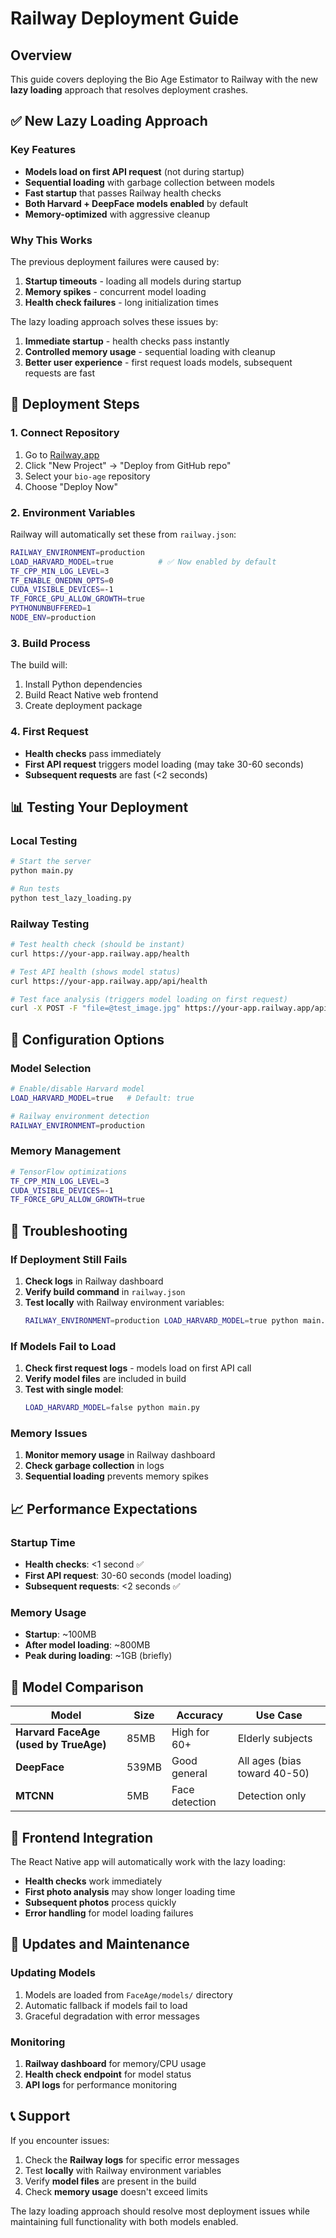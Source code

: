 # Railway Deployment Guide

## Overview
This guide covers deploying the Bio Age Estimator to Railway with the new **lazy loading** approach that resolves deployment crashes.

## ✅ New Lazy Loading Approach

### Key Features
- **Models load on first API request** (not during startup)
- **Sequential loading** with garbage collection between models
- **Fast startup** that passes Railway health checks
- **Both Harvard + DeepFace models enabled** by default
- **Memory-optimized** with aggressive cleanup

### Why This Works
The previous deployment failures were caused by:
1. **Startup timeouts** - loading all models during startup
2. **Memory spikes** - concurrent model loading 
3. **Health check failures** - long initialization times

The lazy loading approach solves these issues by:
1. **Immediate startup** - health checks pass instantly
2. **Controlled memory usage** - sequential loading with cleanup
3. **Better user experience** - first request loads models, subsequent requests are fast

## 🚀 Deployment Steps

### 1. Connect Repository
1. Go to [Railway.app](https://railway.app)
2. Click "New Project" → "Deploy from GitHub repo"
3. Select your `bio-age` repository
4. Choose "Deploy Now"

### 2. Environment Variables
Railway will automatically set these from `railway.json`:
```bash
RAILWAY_ENVIRONMENT=production
LOAD_HARVARD_MODEL=true          # ✅ Now enabled by default
TF_CPP_MIN_LOG_LEVEL=3
TF_ENABLE_ONEDNN_OPTS=0
CUDA_VISIBLE_DEVICES=-1
TF_FORCE_GPU_ALLOW_GROWTH=true
PYTHONUNBUFFERED=1
NODE_ENV=production
```

### 3. Build Process
The build will:
1. Install Python dependencies
2. Build React Native web frontend
3. Create deployment package

### 4. First Request
- **Health checks** pass immediately
- **First API request** triggers model loading (may take 30-60 seconds)
- **Subsequent requests** are fast (<2 seconds)

## 📊 Testing Your Deployment

### Local Testing
```bash
# Start the server
python main.py

# Run tests
python test_lazy_loading.py
```

### Railway Testing
```bash
# Test health check (should be instant)
curl https://your-app.railway.app/health

# Test API health (shows model status)
curl https://your-app.railway.app/api/health

# Test face analysis (triggers model loading on first request)
curl -X POST -F "file=@test_image.jpg" https://your-app.railway.app/api/analyze-face
```

## 🔧 Configuration Options

### Model Selection
```bash
# Enable/disable Harvard model
LOAD_HARVARD_MODEL=true   # Default: true

# Railway environment detection
RAILWAY_ENVIRONMENT=production
```

### Memory Management
```bash
# TensorFlow optimizations
TF_CPP_MIN_LOG_LEVEL=3
CUDA_VISIBLE_DEVICES=-1
TF_FORCE_GPU_ALLOW_GROWTH=true
```

## 🚨 Troubleshooting

### If Deployment Still Fails

1. **Check logs** in Railway dashboard
2. **Verify build command** in `railway.json`
3. **Test locally** with Railway environment variables:
   ```bash
   RAILWAY_ENVIRONMENT=production LOAD_HARVARD_MODEL=true python main.py
   ```

### If Models Fail to Load

1. **Check first request logs** - models load on first API call
2. **Verify model files** are included in build
3. **Test with single model**:
   ```bash
   LOAD_HARVARD_MODEL=false python main.py
   ```

### Memory Issues

1. **Monitor memory usage** in Railway dashboard
2. **Check garbage collection** in logs
3. **Sequential loading** prevents memory spikes

## 📈 Performance Expectations

### Startup Time
- **Health checks**: <1 second ✅
- **First API request**: 30-60 seconds (model loading)
- **Subsequent requests**: <2 seconds ✅

### Memory Usage
- **Startup**: ~100MB
- **After model loading**: ~800MB
- **Peak during loading**: ~1GB (briefly)

## 🎯 Model Comparison

| Model | Size | Accuracy | Use Case |
|-------|------|----------|----------|
| **Harvard FaceAge (used by TrueAge)** | 85MB | High for 60+ | Elderly subjects |
| **DeepFace** | 539MB | Good general | All ages (bias toward 40-50) |
| **MTCNN** | 5MB | Face detection | Detection only |

## 📱 Frontend Integration

The React Native app will automatically work with the lazy loading:
- **Health checks** work immediately
- **First photo analysis** may show longer loading time
- **Subsequent photos** process quickly
- **Error handling** for model loading failures

## 🔄 Updates and Maintenance

### Updating Models
1. Models are loaded from `FaceAge/models/` directory
2. Automatic fallback if models fail to load
3. Graceful degradation with error messages

### Monitoring
1. **Railway dashboard** for memory/CPU usage
2. **Health check endpoint** for model status
3. **API logs** for performance monitoring

## 📞 Support

If you encounter issues:
1. Check the **Railway logs** for specific error messages
2. Test **locally** with Railway environment variables
3. Verify **model files** are present in the build
4. Check **memory usage** doesn't exceed limits

The lazy loading approach should resolve most deployment issues while maintaining full functionality with both models enabled. 